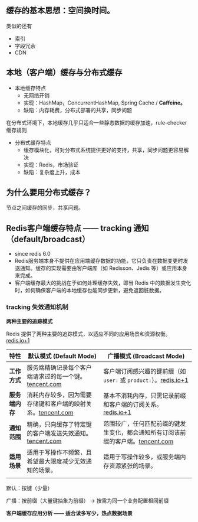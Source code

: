 ## 缓存的基本思想：空间换时间。

类似的还有

- 索引
- 字段冗余
- CDN

## 本地（客户端）缓存与分布式缓存

- 本地缓存特点
    - 无网络开销
    - 实现：HashMap，ConcurrentHashMap, Spring Cache / **Caffeine。**
    - 缺陷：内存耗费，分布式部署的共享，同步问题

在分布式环境下，本地缓存几乎只适合一些静态数据的缓存加速，rule-checker 缓存规则

- 分布式缓存特点
    - 缓存模块化，可对分布式系统提供更好的支持，共享，同步问题更容易解决
    - 实现：Redis，市场验证
    - 缺陷：复杂度上升，成本

## 为什么要用分布式缓存？

节点之间缓存的同步，共享问题。

## Redis客户端缓存特点 —— tracking 通知（default/broadcast）

- since redis 6.0
- Redis服务端本身不提供在应用端缓存数据的功能，它只负责在数据变更时发送通知。缓存的实现需要由客户端库（如 Redisson、Jedis 等）或应用本身来完成。
- 客户端缓存最大的挑战在于如何处理缓存失效，即当 Redis 中的数据发生变化时，如何确保客户端的本地缓存也能同步更新，避免返回脏数据。

### tracking 失效通知机制

**两种主要的追踪模式**

Redis 提供了两种主要的追踪模式，以适应不同的应用场景和资源权衡。[redis.io+1](https://vertexaisearch.cloud.google.com/grounding-api-redirect/AUZIYQEfLUB6IEeTW86GLdcgkuSiw_YmFjCDIyMIM4m3v3VXswRlakfPHFXwoCkFX-u0IkT5bd3zsYAm2ASLeKQYAq5OD4QlxFSIckr6fnkgIfCopaGu6LpGNtV-0Tll57D6lGDCxK48FUDx_-0b5iKJIj6WdNVTaFd08WUUeYp88JQ=)

| **特性** | **默认模式 (Default Mode)** | **广播模式 (Broadcast Mode)** |
| --- | --- | --- |
| **工作方式** | 服务端精确记录每个客户端请求过的每一个键。[tencent.com](https://vertexaisearch.cloud.google.com/grounding-api-redirect/AUZIYQHcIvIP8hiv2FfaivVqmVO2EgsD4Hj6SIAd3qq-1J1rv55tnikfCJu0FxBhg0j8M5O_-Nx9p53tZnfYLhO23OwELZjaVefl9BLWZamhQvxW-MU2Lqs5-l18KbXwUY-VQ_YqJCNd1HqjB-VwukTGLQ==) | 客户端订阅感兴趣的键前缀（如 `user:` 或 `product:`）。[redis.io+1](https://vertexaisearch.cloud.google.com/grounding-api-redirect/AUZIYQEfLUB6IEeTW86GLdcgkuSiw_YmFjCDIyMIM4m3v3VXswRlakfPHFXwoCkFX-u0IkT5bd3zsYAm2ASLeKQYAq5OD4QlxFSIckr6fnkgIfCopaGu6LpGNtV-0Tll57D6lGDCxK48FUDx_-0b5iKJIj6WdNVTaFd08WUUeYp88JQ=) |
| **服务端内存** | 消耗内存较多，因为需要存储键和客户端的映射关系。[tencent.com](https://vertexaisearch.cloud.google.com/grounding-api-redirect/AUZIYQHcIvIP8hiv2FfaivVqmVO2EgsD4Hj6SIAd3qq-1J1rv55tnikfCJu0FxBhg0j8M5O_-Nx9p53tZnfYLhO23OwELZjaVefl9BLWZamhQvxW-MU2Lqs5-l18KbXwUY-VQ_YqJCNd1HqjB-VwukTGLQ==) | 基本不消耗内存，只需记录前缀和客户端的订阅关系。[redis.io+1](https://vertexaisearch.cloud.google.com/grounding-api-redirect/AUZIYQEfLUB6IEeTW86GLdcgkuSiw_YmFjCDIyMIM4m3v3VXswRlakfPHFXwoCkFX-u0IkT5bd3zsYAm2ASLeKQYAq5OD4QlxFSIckr6fnkgIfCopaGu6LpGNtV-0Tll57D6lGDCxK48FUDx_-0b5iKJIj6WdNVTaFd08WUUeYp88JQ=) |
| **通知范围** | 精确，只向缓存了特定键的客户端发送失效通知。[tencent.com](https://vertexaisearch.cloud.google.com/grounding-api-redirect/AUZIYQHcIvIP8hiv2FfaivVqmVO2EgsD4Hj6SIAd3qq-1J1rv55tnikfCJu0FxBhg0j8M5O_-Nx9p53tZnfYLhO23OwELZjaVefl9BLWZamhQvxW-MU2Lqs5-l18KbXwUY-VQ_YqJCNd1HqjB-VwukTGLQ==) | 范围较广，任何匹配前缀的键发生变化，都会通知所有订阅该前缀的客户端。[tencent.com](https://vertexaisearch.cloud.google.com/grounding-api-redirect/AUZIYQHcIvIP8hiv2FfaivVqmVO2EgsD4Hj6SIAd3qq-1J1rv55tnikfCJu0FxBhg0j8M5O_-Nx9p53tZnfYLhO23OwELZjaVefl9BLWZamhQvxW-MU2Lqs5-l18KbXwUY-VQ_YqJCNd1HqjB-VwukTGLQ==) |
| **适用场景** | 适用于写操作不频繁，且希望最大限度减少无效通知的场景。 | 适用于写操作较多，或服务端内存资源紧张的场景。 |
|  |  |  |

默认：按键（少量）

广播：按前缀（大量键抽象为前缀） → 按需为同一个业务配置相同前缀

**客户端缓存应用分析 —— 适合读多写少，热点数据场景**